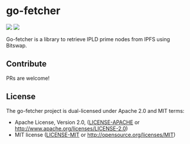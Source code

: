 go-fetcher
==================

[![](https://img.shields.io/badge/made%20by-Protocol%20Labs-blue.svg?style=flat-square)](http://ipn.io)
[![](https://img.shields.io/badge/project-IPFS-blue.svg?style=flat-square)](http://ipfs.io/)

Go-fetcher is a library to retrieve IPLD prime nodes from IPFS using Bitswap.

## Contribute

PRs are welcome!

## License

The go-fetcher project is dual-licensed under Apache 2.0 and MIT terms:

- Apache License, Version 2.0, ([LICENSE-APACHE](https://github.com/ipfs/go-fetcher/blob/master/LICENSE-APACHE) or http://www.apache.org/licenses/LICENSE-2.0)
- MIT license ([LICENSE-MIT](https://github.com/ipfs/go-fetcher/blob/master/LICENSE-MIT) or http://opensource.org/licenses/MIT)